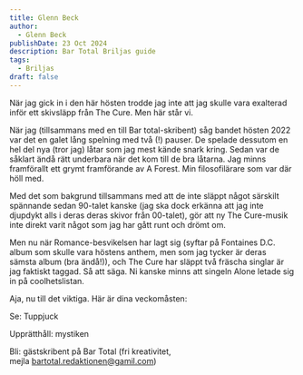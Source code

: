 ```yaml
---
title: Glenn Beck
author:
  - Glenn Beck
publishDate: 23 Oct 2024
description: Bar Total Briljas guide
tags:
  - Briljas
draft: false
---
```

När jag gick in i den här hösten trodde jag inte att jag skulle vara exalterad inför ett skivsläpp från The Cure. Men här står vi.

När jag (tillsammans med en till Bar total-skribent) såg bandet hösten 2022 var det en galet lång spelning med två (!) pauser. De spelade dessutom en hel del nya (tror jag) låtar som jag mest kände snark kring. Sedan var de såklart ändå rätt underbara när det kom till de bra låtarna. Jag minns framförallt ett grymt framförande av A Forest. Min filosofilärare som var där höll med.

Med det som bakgrund tillsammans med att de inte släppt något särskilt spännande sedan 90-talet kanske (jag ska dock erkänna att jag inte djupdykt alls i deras deras skivor från 00-talet), gör att ny The Cure-musik inte direkt varit något som jag har gått runt och drömt om.

Men nu när Romance-besvikelsen har lagt sig (syftar på Fontaines D.C. album som skulle vara höstens anthem, men som jag tycker är deras sämsta album (bra ändå!)), och The Cure har släppt två fräscha singlar är jag faktiskt taggad. Så att säga. Ni kanske minns att singeln Alone letade sig in på coolhetslistan.

Aja, nu till det viktiga. Här är dina veckomåsten:

Se: Tuppjuck

Upprätthåll: mystiken 

Bli: gästskribent på Bar Total (fri kreativitet, mejla bartotal.redaktionen@gamil.com)
